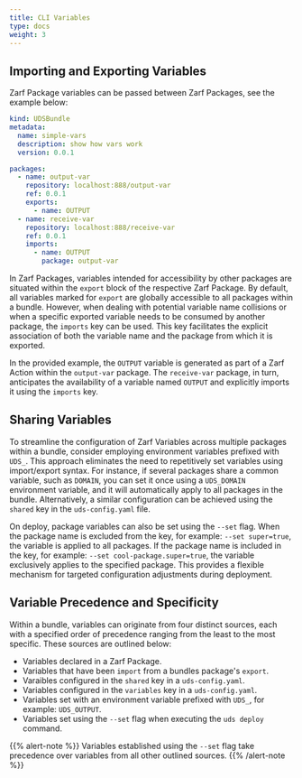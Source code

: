 ```yaml
---
title: CLI Variables
type: docs
weight: 3
---
```


## Importing and Exporting Variables

Zarf Package variables can be passed between Zarf Packages, see the example below:

```yaml
kind: UDSBundle
metadata:
  name: simple-vars
  description: show how vars work
  version: 0.0.1

packages:
  - name: output-var
    repository: localhost:888/output-var
    ref: 0.0.1
    exports:
      - name: OUTPUT
  - name: receive-var
    repository: localhost:888/receive-var
    ref: 0.0.1
    imports:
      - name: OUTPUT
        package: output-var
```

In Zarf Packages, variables intended for accessibility by other packages are situated within the `export` block of the respective Zarf Package. By default, all variables marked for `export` are globally accessible to all packages within a bundle. However, when dealing with potential variable name collisions or when a specific exported variable needs to be consumed by another package, the `imports` key can be used. This key facilitates the explicit association of both the variable name and the package from which it is exported.

In the provided example, the `OUTPUT` variable is generated as part of a Zarf Action within the `output-var` package. The `receive-var` package, in turn, anticipates the availability of a variable named `OUTPUT` and explicitly imports it using the `imports` key.

## Sharing Variables

To streamline the configuration of Zarf Variables across multiple packages within a bundle, consider employing environment variables prefixed with `UDS_`. This approach eliminates the need to repetitively set variables using import/export syntax. For instance, if several packages share a common variable, such as `DOMAIN`, you can set it once using a `UDS_DOMAIN` environment variable, and it will automatically apply to all packages in the bundle. Alternatively, a similar configuration can be achieved using the `shared` key in the `uds-config.yaml` file.

On deploy, package variables can also be set using the `--set` flag. When the package name is excluded from the key, for example: `--set super=true`, the variable is applied to all packages. If the package name is included in the key, for example: `--set cool-package.super=true`, the variable exclusively applies to the specified package. This provides a flexible mechanism for targeted configuration adjustments during deployment.

## Variable Precedence and Specificity

Within a bundle, variables can originate from four distinct sources, each with a specified order of precedence ranging from the least to the most specific. These sources are outlined below:

- Variables declared in a Zarf Package.
- Variables that have been `import` from a bundles package's `export`.
- Varaibles configured in the `shared` key in a `uds-config.yaml`.
- Variables configured in the `variables` key in a `uds-config.yaml`.
- Variables set with an environment variable prefixed with `UDS_`, for example: `UDS_OUTPUT`.
- Variables set using the `--set` flag when executing the `uds deploy` command.

{{% alert-note %}}
Variables established using the `--set` flag take precedence over variables from all other outlined sources.
{{% /alert-note %}}

